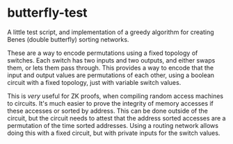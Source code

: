 # butterfly-test

A little test script, and implementation of a greedy algorithm for creating
Benes (double butterfly) sorting networks.

These are a way to encode permutations using a fixed topology of switches.
Each switch has two inputs and two outputs, and either swaps them,
or lets them pass through.
This provides a way to encode that the input and output values are
permutations of each other, using a boolean circuit with a fixed topology,
just with variable switch values.

This is *very* useful for ZK proofs, when compiling random access machines
to circuits.
It's much easier to prove the integrity of memory accesses if these accesses
or sorted by address.
This can be done outside of the circuit, but the circuit needs to attest
that the address sorted accesses are a permutation of the time sorted
addresses.
Using a routing network allows doing this with a fixed circuit, but
with private inputs for the switch values.
